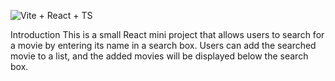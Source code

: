 ![Vite + React + TS](https://github.com/0gopi0/reactjs_mini_projects/assets/67084912/607cc8cd-8ab3-43d7-9ce5-a6611edea8a9)


Introduction
This is a small React mini project that allows users to search for a movie by entering its name in a search box. Users can add the searched movie to a list, and the added movies will be displayed below the search box.
